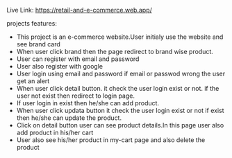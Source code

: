 Live Link: https://retail-and-e-commerce.web.app/

projects features: 
 * This project is an e-commerce website.User initialy use the website and see brand card
 * When user click brand then the page redirect to brand wise product.
 * User can register with email and password
 * User also register with google
 * User login using email and password if email or passwod wrong the user get an alert
 * When user click detail button. it check the user login exist or not. if the user not exist then redirect to login page.
 * If user login in exist then he/she can add product.
 * When user click updata button it check the user login exist or not if exist then he/she can update the product.
 * Click on detail button user can see product details.In this page user also add product in his/her cart
 * User also see his/her product in my-cart page and also delete the product